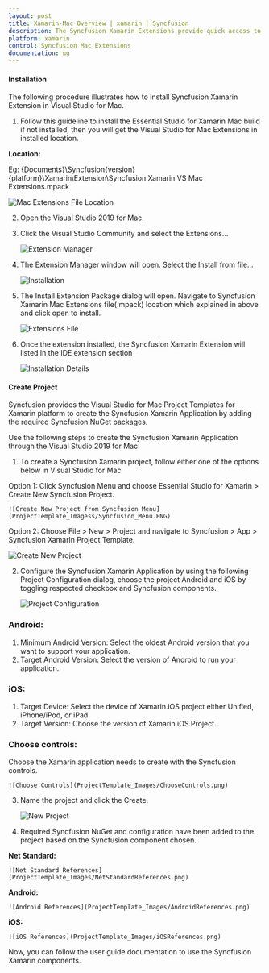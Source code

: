 ```yaml
---
layout: post
title: Xamarin-Mac Overview | xamarin | Syncfusion
description: The Syncfusion Xamarin Extensions provide quick access to create or configure the Syncfusion Xamarin projects
platform: xamarin
control: Syncfusion Mac Extensions
documentation: ug
---
```


#### Installation

The following procedure illustrates how to install Syncfusion Xamarin Extension in Visual Studio for Mac. 

1. Follow this guideline to install the Essential Studio for Xamarin Mac build if not installed, then you will get the Visual Studio for Mac Extensions in installed location.

**Location:**

 Eg: {Documents}\Syncfusion\{version}\{platform}\Xamarin\Extension\Syncfusion Xamarin VS Mac Extensions.mpack

![Mac Extensions File Location](ProjectTemplate_Images/Mac_Extensions_File_Location.PNG)

2. Open the Visual Studio 2019 for Mac.

3. Click the Visual Studio Community and select the Extensions…

    ![Extension Manager](ProjectTemplate_Images/ExtensionManager.png)

4. The Extension Manager window will open. Select the Install from file… 

    ![Installation](ProjectTemplate_Images/Installation.png)

5. The Install Extension Package dialog will open. Navigate to Syncfusion Xamarin Mac Extensions file(.mpack) location which explained in above and click open to install.

    ![Extensions File](ProjectTemplate_Images/ExtensionsFile.png)

6. Once the extension installed, the Syncfusion Xamarin Extension will listed in the IDE extension section

    ![Installation Details](ProjectTemplate_Images/InstallationDetails.png)

#### Create Project

Syncfusion provides the Visual Studio for Mac Project Templates for Xamarin platform to create the Syncfusion Xamarin Application by adding the required Syncfusion NuGet packages.

Use the following steps to create the Syncfusion Xamarin Application through the Visual Studio 2019 for Mac:

1)	To create a Syncfusion Xamarin project, follow either one of the options below in Visual Studio for Mac

Option 1:
Click Syncfusion Menu and choose Essential Studio for Xamarin > Create New Syncfusion Project.

    ![Create New Project from Syncfusion Menu](ProjectTemplate_Imagess/Syncfusion_Menu.PNG)

Option 2:
Choose File > New > Project and navigate to Syncfusion > App > Syncfusion Xamarin Project Template.

![Create New Project](ProjectTemplate_Images/CreateNewProject.PNG)

2)	Configure the Syncfusion Xamarin Application by using the following Project Configuration dialog, choose the project Android and iOS by toggling respected checkbox and Syncfusion components.

    ![Project Configuration](ProjectTemplate_Images/ProjectConfiguration.PNG)

### Android:

1. Minimum Android Version: Select the oldest Android version that you want to support your application.
2. Target Android Version: Select the version of Android to run your application.

### iOS:

1. Target Device: Select the device of Xamarin.iOS project either Unified, iPhone/iPod, or iPad
2. Target Version: Choose the version of Xamarin.iOS Project.  

### Choose controls:

Choose the Xamarin application needs to create with the Syncfusion controls.

    ![Choose Controls](ProjectTemplate_Images/ChooseControls.png)

3) Name the project and click the Create.

    ![New Project](ProjectTemplate_Images/NewProject.png)

4) Required Syncfusion NuGet and configuration have been added to the project based on the Syncfusion component chosen.

**Net Standard:**

    ![Net Standard References](ProjectTemplate_Images/NetStandardReferences.png)

**Android:**

    ![Android References](ProjectTemplate_Images/AndroidReferences.png)

**iOS:**

    ![iOS References](ProjectTemplate_Images/iOSReferences.png)

Now, you can follow the user guide documentation to use the Syncfusion Xamarin components.
